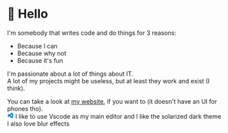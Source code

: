 # 👋 Hello
I'm somebody that writes code and do things for 3 reasons:
- Because I can
- Because why not
- Because it's fun

I'm passionate about a lot of things about IT.\
A lot of my projects might be useless, but at least they work and exist (I think).

You can take a look at [my website](https://hlelo101.github.io), if you want to (it doesn't have an UI for phones tho).\
<img src="vscodeIcon.png" alt="VScode icon" width="15" height="15"> I like to use Vscode as my main editor and I like the solarized dark theme\
I also love blur effects